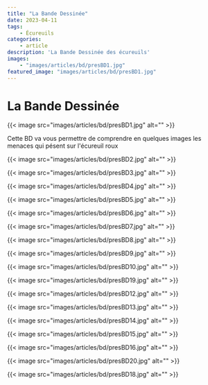 ```yaml
---
title: "La Bande Dessinée"
date: 2023-04-11
tags: 
    - Écureuils
categories:
    - article
description: 'La Bande Dessinée des écureuils'
images:
    - "images/articles/bd/presBD1.jpg"
featured_image: "images/articles/bd/presBD1.jpg"
---
```



# La Bande Dessinée 

{{< image src="images/articles/bd/presBD1.jpg" alt="" >}} 

Cette BD va vous permettre de comprendre en quelques images les menaces qui pésent sur l'écureuil roux 

{{< image src="images/articles/bd/presBD2.jpg" alt="" >}} 

{{< image src="images/articles/bd/presBD3.jpg" alt="" >}} 

{{< image src="images/articles/bd/presBD4.jpg" alt="" >}} 

{{< image src="images/articles/bd/presBD5.jpg" alt="" >}} 

{{< image src="images/articles/bd/presBD6.jpg" alt="" >}} 

{{< image src="images/articles/bd/presBD7.jpg" alt="" >}} 

{{< image src="images/articles/bd/presBD8.jpg" alt="" >}} 

{{< image src="images/articles/bd/presBD9.jpg" alt="" >}} 

{{< image src="images/articles/bd/presBD10.jpg" alt="" >}} 

{{< image src="images/articles/bd/presBD19.jpg" alt="" >}} 

{{< image src="images/articles/bd/presBD12.jpg" alt="" >}} 

{{< image src="images/articles/bd/presBD13.jpg" alt="" >}} 

{{< image src="images/articles/bd/presBD14.jpg" alt="" >}} 

{{< image src="images/articles/bd/presBD15.jpg" alt="" >}} 

{{< image src="images/articles/bd/presBD16.jpg" alt="" >}} 

{{< image src="images/articles/bd/presBD20.jpg" alt="" >}} 

{{< image src="images/articles/bd/presBD18.jpg" alt="" >}} 
